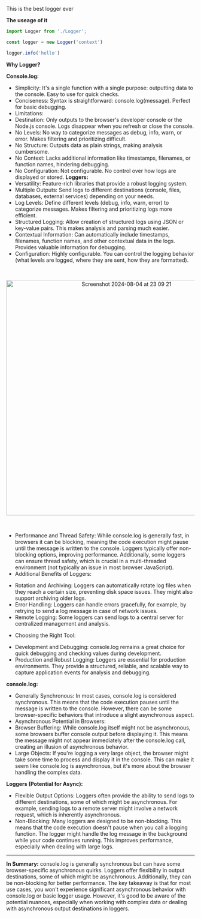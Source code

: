 This is the best logger ever

**The useage of it**

```ts
import Logger from './Logger';

const logger = new Logger('context')

logger.info('hello')
```

**Why Logger?**

**Console.log:**
- Simplicity: It's a single function with a single purpose: outputting data to the console. Easy to use for quick checks.
- Conciseness: Syntax is straightforward: console.log(message). Perfect for basic debugging.
- Limitations:
- Destination: Only outputs to the browser's developer console or the Node.js console. Logs disappear when you refresh or close the console.
- No Levels: No way to categorize messages as debug, info, warn, or error. Makes filtering and prioritizing difficult.
- No Structure: Outputs data as plain strings, making analysis cumbersome.
- No Context: Lacks additional information like timestamps, filenames, or function names, hindering debugging.
- No Configuration: Not configurable. No control over how logs are displayed or stored.
**Loggers:**
- Versatility: Feature-rich libraries that provide a robust logging system.
- Multiple Outputs: Send logs to different destinations (console, files, databases, external services) depending on your needs.
- Log Levels: Define different levels (debug, info, warn, error) to categorize messages. Makes filtering and prioritizing logs more efficient.
- Structured Logging: Allow creation of structured logs using JSON or key-value pairs. This makes analysis and parsing much easier.
- Contextual Information: Can automatically include timestamps, filenames, function names, and other contextual data in the logs. Provides valuable information for debugging.
- Configuration: Highly configurable. You can control the logging behavior (what levels are logged, where they are sent, how they are formatted).

<br/>

<p align="center">
  <img width="627" alt="Screenshot 2024-08-04 at 23 09 21" src="https://github.com/user-attachments/assets/e9a7e8f6-33ad-4ac6-be8a-38babd26a1a0">
</p>

<br/>

* Performance and Thread Safety: While console.log is generally fast, in browsers it can be blocking, meaning the code execution might pause until the message is written to the console. Loggers typically offer non-blocking options, improving performance. Additionally, some loggers can ensure thread safety, which is crucial in a multi-threaded environment (not typically an issue in most browser JavaScript).
* Additional Benefits of Loggers:
- Rotation and Archiving: Loggers can automatically rotate log files when they reach a certain size, preventing disk space issues. They might also support archiving older logs.
- Error Handling: Loggers can handle errors gracefully, for example, by retrying to send a log message in case of network issues.
- Remote Logging: Some loggers can send logs to a central server for centralized management and analysis.
* Choosing the Right Tool:
- Development and Debugging: console.log remains a great choice for quick debugging and checking values during development.
- Production and Robust Logging: Loggers are essential for production environments. They provide a structured, reliable, and scalable way to capture application events for analysis and debugging.

**console.log:**
- Generally Synchronous: In most cases, console.log is considered synchronous. This means that the code execution pauses until the message is written to the console. However, there can be some browser-specific behaviors that introduce a slight asynchronous aspect.
- Asynchronous Potential in Browsers:
- Browser Buffering: While console.log itself might not be asynchronous, some browsers buffer console output before displaying it. This means the message might not appear immediately after the console.log call, creating an illusion of asynchronous behavior.
- Large Objects: If you're logging a very large object, the browser might take some time to process and display it in the console. This can make it seem like console.log is asynchronous, but it's more about the browser handling the complex data.

**Loggers (Potential for Async):**
- Flexible Output Options: Loggers often provide the ability to send logs to different destinations, some of which might be asynchronous. For example, sending logs to a remote server might involve a network request, which is inherently asynchronous.
- Non-Blocking: Many loggers are designed to be non-blocking. This means that the code execution doesn't pause when you call a logging function. The logger might handle the log message in the background while your code continues running. This improves performance, especially when dealing with large logs.

-----

**In Summary:**
console.log is generally synchronous but can have some browser-specific asynchronous quirks.
Loggers offer flexibility in output destinations, some of which might be asynchronous. Additionally, they can be non-blocking for better performance.
The key takeaway is that for most use cases, you won't experience significant asynchronous behavior with console.log or basic logger usage. However, it's good to be aware of the potential nuances, especially when working with complex data or dealing with asynchronous output destinations in loggers.
